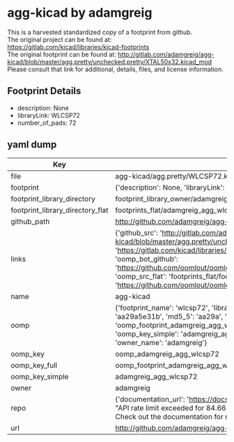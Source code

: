 # agg-kicad by adamgreig  
This is a harvested standardized copy of a footprint from github.  
The original project can be found at:  
https://gitlab.com/kicad/libraries/kicad-footprints  
The original footprint can be found at:
http://gitlab.com/adamgreig/agg-kicad/blob/master/agg.pretty/unchecked.pretty/XTAL50x32.kicad_mod
Please consult that link for additional, details, files, and license information.  
## Footprint Details
* description: None  
* libraryLink: WLCSP72  
* number_of_pads: 72  
## yaml dump  
| Key | Value |  
| --- | --- |  
| file | agg-kicad/agg.pretty/WLCSP72.kicad_mod |  
| footprint | {'description': None, 'libraryLink': 'WLCSP72', 'number_of_pads': 72} |  
| footprint_library_directory | footprint_library_owner/adamgreig_agg-kicad |  
| footprint_library_directory_flat | footprints_flat/adamgreig_agg_wlcsp72/working |  
| github_path | http://github.com/adamgreig/agg-kicad/blob/master/agg.pretty/WLCSP72.kicad_mod |  
| links | {'github_src': 'http://gitlab.com/adamgreig/agg-kicad/blob/master/agg.pretty/unchecked.pretty/XTAL50x32.kicad_mod', 'github_src_repo': 'https://gitlab.com/kicad/libraries/kicad-footprints', 'oomp_bot': 'footprints/adamgreig_agg_wlcsp72/working', 'oomp_bot_github': 'https://github.com/oomlout/oomlout_oomp_footprint_bot/tree/main/footprints/adamgreig_agg_wlcsp72/working', 'oomp_src_flat': 'footprints_flat/footprints_flat/adamgreig_agg_wlcsp72/working', 'oomp_src_flat_github': 'https://github.com/oomlout/oomlout_oomp_footprint_src/tree/main/footprints_flat/adamgreig_agg_wlcsp72/working'} |  
| name | agg-kicad |  
| oomp | {'footprint_name': 'wlcsp72', 'library_name': 'agg', 'md5': 'aa29a5e31b4adc0fb9d525ee1123caa6', 'md5_10': 'aa29a5e31b', 'md5_5': 'aa29a', 'md5_6': 'aa29a5', 'oomp_key': 'oomp_adamgreig_agg_wlcsp72', 'oomp_key_extra': 'oomp_footprint_adamgreig_agg_wlcsp72', 'oomp_key_full': 'oomp_footprint_adamgreig_agg_wlcsp72_aa29a5', 'oomp_key_simple': 'adamgreig_agg_wlcsp72', 'original_filename': 'agg-kicad/agg.pretty/WLCSP72.kicad_mod', 'owner_name': 'adamgreig'} |  
| oomp_key | oomp_adamgreig_agg_wlcsp72 |  
| oomp_key_full | oomp_footprint_adamgreig_agg_wlcsp72 |  
| oomp_key_simple | adamgreig_agg_wlcsp72 |  
| owner | adamgreig |  
| repo | {'documentation_url': 'https://docs.github.com/rest/overview/resources-in-the-rest-api#rate-limiting', 'message': "API rate limit exceeded for 84.66.173.59. (But here's the good news: Authenticated requests get a higher rate limit. Check out the documentation for more details.)"} |  
| url | http://github.com/adamgreig/agg-kicad |  


